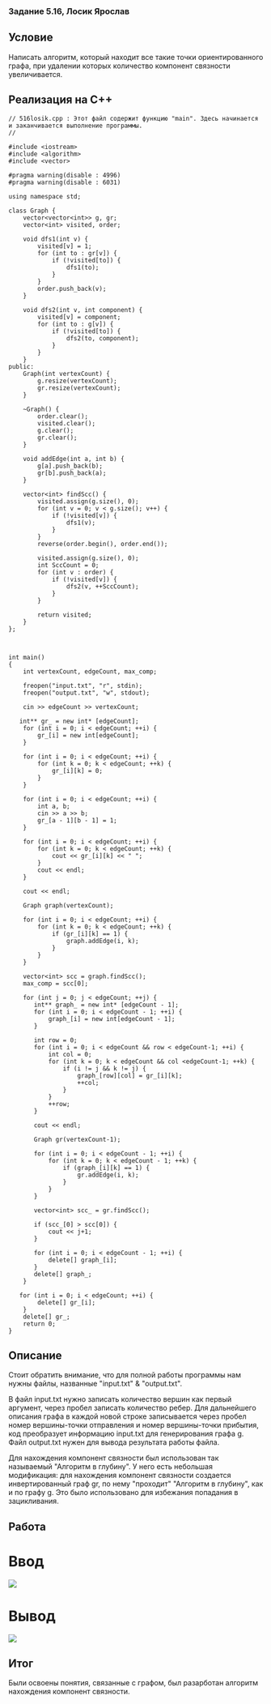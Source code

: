 ### Задание 5.16, Лосик Ярослав 

## Условие

Написать алгоритм, который находит все такие точки ориентированного графа, при удалении которых количество компонент связности увеличивается.

## Реализация на С++

```
﻿// 516losik.cpp : Этот файл содержит функцию "main". Здесь начинается и заканчивается выполнение программы.
//

#include <iostream>
#include <algorithm>
#include <vector>

#pragma warning(disable : 4996)
#pragma warning(disable : 6031)

using namespace std;

class Graph {
    vector<vector<int>> g, gr;
    vector<int> visited, order;

    void dfs1(int v) {
        visited[v] = 1;
        for (int to : gr[v]) {
            if (!visited[to]) {
                dfs1(to);
            }
        }
        order.push_back(v);
    }

    void dfs2(int v, int component) {
        visited[v] = component;
        for (int to : g[v]) {
            if (!visited[to]) {
                dfs2(to, component);
            }
        }
    }
public:
    Graph(int vertexCount) {
        g.resize(vertexCount);
        gr.resize(vertexCount);
    }

    ~Graph() {
        order.clear();
        visited.clear();
        g.clear();
        gr.clear();
    }

    void addEdge(int a, int b) {
        g[a].push_back(b);
        gr[b].push_back(a);
    }

    vector<int> findScc() {
        visited.assign(g.size(), 0);
        for (int v = 0; v < g.size(); v++) {
            if (!visited[v]) {
                dfs1(v);
            }
        }
        reverse(order.begin(), order.end());

        visited.assign(g.size(), 0);
        int SccCount = 0;
        for (int v : order) {
            if (!visited[v]) {
                dfs2(v, ++SccCount);
            }
        }

        return visited;
    }
};



int main()
{
    int vertexCount, edgeCount, max_comp;

    freopen("input.txt", "r", stdin);
    freopen("output.txt", "w", stdout);

    cin >> edgeCount >> vertexCount;
    
   int** gr_ = new int* [edgeCount];
    for (int i = 0; i < edgeCount; ++i) {
        gr_[i] = new int[edgeCount];
    }

    for (int i = 0; i < edgeCount; ++i) {
        for (int k = 0; k < edgeCount; ++k) {
            gr_[i][k] = 0;
        }
    }

    for (int i = 0; i < edgeCount; ++i) {
        int a, b;
        cin >> a >> b;
        gr_[a - 1][b - 1] = 1;
    }

    for (int i = 0; i < edgeCount; ++i) {
        for (int k = 0; k < edgeCount; ++k) {
            cout << gr_[i][k] << " ";
        }
        cout << endl;
    }

    cout << endl;

    Graph graph(vertexCount);

    for (int i = 0; i < edgeCount; ++i) {
        for (int k = 0; k < edgeCount; ++k) {
            if (gr_[i][k] == 1) {
                graph.addEdge(i, k);
            }
        }
    }

    vector<int> scc = graph.findScc();
    max_comp = scc[0];
   
    for (int j = 0; j < edgeCount; ++j) {
       int** graph_ = new int* [edgeCount - 1];
       for (int i = 0; i < edgeCount - 1; ++i) {
           graph_[i] = new int[edgeCount - 1];
       }
       
       int row = 0;
       for (int i = 0; i < edgeCount && row < edgeCount-1; ++i) {
           int col = 0;
           for (int k = 0; k < edgeCount && col <edgeCount-1; ++k) {
               if (i != j && k != j) {
                   graph_[row][col] = gr_[i][k];
                   ++col;
               }
           }
           ++row;
       }

       cout << endl;

       Graph gr(vertexCount-1);

       for (int i = 0; i < edgeCount - 1; ++i) {
           for (int k = 0; k < edgeCount - 1; ++k) {
               if (graph_[i][k] == 1) {
                   gr.addEdge(i, k);
               }
           }
       }

       vector<int> scc_ = gr.findScc();

       if (scc_[0] > scc[0]) {
           cout << j+1;
       }

       for (int i = 0; i < edgeCount - 1; ++i) {
           delete[] graph_[i];
       }
       delete[] graph_;
    }

   for (int i = 0; i < edgeCount; ++i) {
        delete[] gr_[i];
    }
    delete[] gr_;
    return 0;
}
```

## Описание

Стоит обратить внимание, что для полной работы программы нам нужны файлы, названные "input.txt" & "output.txt".

В файл input.txt нужно записать количество вершин как первый аргумент, через пробел записать количество ребер. 
Для дальнейшего описания графа в каждой новой строке записывается через пробел номер вершины-точки отправления и номер вершины-точки прибытия, код преобразует информацию input.txt для 
генерирования графа g. Файл output.txt нужен для вывода результата работы файла. 

Для нахождения компонент связности был использован так называемый "Алгоритм в глубину".
У него есть небольшая модификация: для нахождения компонент связности создается инвертированный граф gr, по нему "проходит" "Алгоритм в глубину", как и по графу g. Это было использовано для избежания попадания в
зацикливания.

## Работа

# Ввод

![](https://github.com/iis-32170x/RPIIS/blob/%D0%9B%D0%BE%D1%81%D0%B8%D0%BA_%D0%AF/input.txt%20%E2%80%93%20%D0%91%D0%BB%D0%BE%D0%BA%D0%BD%D0%BE%D1%82%2029.11.2023%2016_32_05.png)

# Вывод

![](https://github.com/iis-32170x/RPIIS/blob/%D0%9B%D0%BE%D1%81%D0%B8%D0%BA_%D0%AF/output.txt%20%E2%80%93%20%D0%91%D0%BB%D0%BE%D0%BA%D0%BD%D0%BE%D1%82%2029.11.2023%2016_32_25.png)

## Итог

Были освоены понятия, связанные с графом, был разарботан алгоритм нахождения компонент связности.

